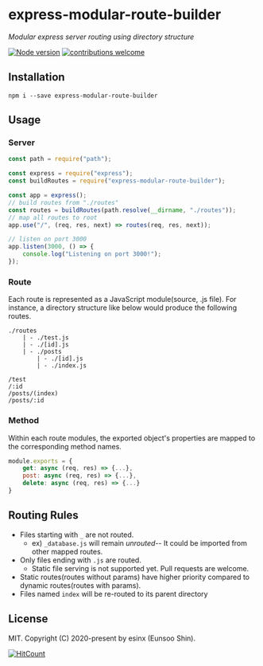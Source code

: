 # express-modular-route-builder

_Modular express server routing using directory structure_

[![Node version](https://img.shields.io/node/v/express-modular-route-builder.svg?style=flat)](http://nodejs.org/download/) [![contributions welcome](https://img.shields.io/badge/contributions-welcome-brightgreen.svg?style=flat)](https://github.com/esinx/express-modular-route-builder/issues)

## Installation

```shell
npm i --save express-modular-route-builder
```

## Usage

### Server

```javascript
const path = require("path");

const express = require("express");
const buildRoutes = require("express-modular-route-builder");

const app = express();
// build routes from "./routes"
const routes = buildRoutes(path.resolve(__dirname, "./routes"));
// map all routes to root
app.use("/", (req, res, next) => routes(req, res, next));

// listen on port 3000
app.listen(3000, () => {
    console.log("Listening on port 3000!");
});
```

### Route

Each route is represented as a JavaScript module(source, .js file). For instance, a directory structure like below would produce the following routes.

```
./routes
    | - ./test.js
    | - ./[id].js
    | - ./posts
        | - ./[id].js
        | - ./index.js
```

```
/test
/:id
/posts/(index)
/posts/:id
```

### Method

Within each route modules, the exported object's properties are mapped to the corresponding method names.

```javascript
module.exports = {
    get: async (req, res) => {...},
    post: async (req, res) => {...},
    delete: async (req, res) => {...}
}
```

## Routing Rules

-   Files starting with `_` are not routed.
    -   ex) `_database.js` will remain _unrouted_-- It could be imported from other mapped routes.
-   Only files ending with `.js` are routed.
    -   Static file serving is not supported yet. Pull requests are welcome.
-   Static routes(routes without params) have higher priority compared to dynamic routes(routes with params).
-   Files named `index` will be re-routed to its parent directory

## License

MIT. Copyright (C) 2020-present by esinx (Eunsoo Shin).

[![HitCount](http://hits.dwyl.com/esinx/express-modular-route-builder.svg?style=flat)](http://hits.dwyl.com/esinx/express-modular-route-builder)
